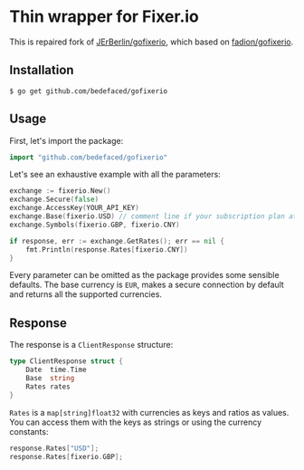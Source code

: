 # Thin wrapper for Fixer.io

This is repaired fork of [JErBerlin/gofixerio](https://github.com/JErBerlin/gofixerio), which based on [fadion/gofixerio](https://github.com/fadion/gofixerio).

## Installation

```
$ go get github.com/bedefaced/gofixerio
```

## Usage

First, let's import the package:

```go
import "github.com/bedefaced/gofixerio"
```

Let's see an exhaustive example with all the parameters:

```go
exchange := fixerio.New()
exchange.Secure(false)
exchange.AccessKey(YOUR_API_KEY)
exchange.Base(fixerio.USD) // comment line if your subscription plan at Fixer.io doesn't allow it
exchange.Symbols(fixerio.GBP, fixerio.CNY)

if response, err := exchange.GetRates(); err == nil {
    fmt.Println(response.Rates[fixerio.CNY])
}
```

Every parameter can be omitted as the package provides some sensible defaults. The base currency is `EUR`, makes a secure connection by default and returns all the supported currencies.

## Response

The response is a `ClientResponse` structure:

```go
type ClientResponse struct {
    Date  time.Time
    Base  string
    Rates rates
} 
```

`Rates` is a `map[string]float32` with currencies as keys and ratios as values. You can access them with the keys as strings or using the currency constants:

```go
response.Rates["USD"];
response.Rates[fixerio.GBP];
```
